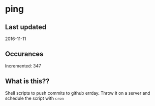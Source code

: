 # ping

## Last updated
2016-11-11

## Occurances
Incremented: 347

## What is this?? 
Shell scripts to push commits to github errday. Throw it on a server and schedule the script with `cron`
